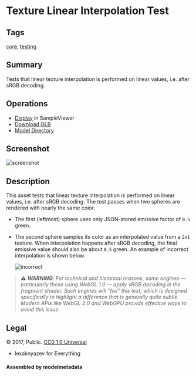 # Texture Linear Interpolation Test

## Tags

[core](../Models-core.md), [testing](../Models-testing.md)

## Summary

Tests that linear texture interpolation is performed on linear values, i.e. after sRGB decoding.

## Operations

* [Display](https://github.khronos.org/glTF-Sample-Viewer-Release/?model=https://raw.GithubUserContent.com/KhronosGroup/glTF-Sample-Assets/main/./Models/TextureLinearInterpolationTest/glTF-Binary/TextureLinearInterpolationTest.glb) in SampleViewer
* [Download GLB](https://raw.GithubUserContent.com/KhronosGroup/glTF-Sample-Assets/main/./Models/TextureLinearInterpolationTest/glTF-Binary/TextureLinearInterpolationTest.glb)
* [Model Directory](./)

## Screenshot

![screenshot](screenshot/screenshot.png)

## Description

This asset tests that linear texture interpolation is performed on linear values, i.e. after sRGB decoding. The test passes when two spheres are rendered with nearly the same color.

* The first (leftmost) sphere uses only JSON-stored emissive factor of `0.5` green.

* The second sphere samples its color as an interpolated value from a `2x1` texture. When interpolation happens after sRGB decoding, the final emissive value should also be about `0.5` green. An example of incorrect interpolation is shown below.

  ![incorrect](screenshot/incorrect.png)
  
> ⚠️ _**WARNING**: For technical and historical reasons, some engines — particularly those using WebGL 1.0 — apply sRGB decoding in the fragment shader. Such engines will "fail" this test, which is designed specifically to highlight a difference that is generally quite subtle. Modern APIs like WebGL 2.0 and WebGPU provide effective ways to avoid this issue._



## Legal

&copy; 2017, Public. [CC0 1.0 Universal](https://creativecommons.org/publicdomain/zero/1.0/legalcode)

 - lexaknyazev for Everything

#### Assembled by modelmetadata